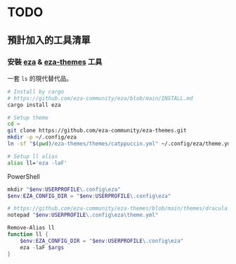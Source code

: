 # TODO

## 預計加入的工具清單

### 安裝 [eza](https://github.com/eza-community/eza) & [eza-themes](https://github.com/eza-community/eza-themes) 工具

一套 `ls` 的現代替代品。

```sh
# Install by cargo
# https://github.com/eza-community/eza/blob/main/INSTALL.md
cargo install eza

# Setup theme
cd ~
git clone https://github.com/eza-community/eza-themes.git
mkdir -p ~/.config/eza
ln -sf "$(pwd)/eza-themes/themes/catppuccin.yml" ~/.config/eza/theme.yml

# Setup ll alias
alias ll='eza -laF'
```

PowerShell

```ps1
mkdir "$env:USERPROFILE\.config\eza"
$env:EZA_CONFIG_DIR = "$env:USERPROFILE\.config\eza"

# https://github.com/eza-community/eza-themes/blob/main/themes/dracula.yml
notepad "$env:USERPROFILE\.config\eza\theme.yml"

Remove-Alias ll
function ll {
    $env:EZA_CONFIG_DIR = "$env:USERPROFILE\.config\eza"
    eza -laF $args
}
```

